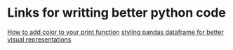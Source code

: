 # Links for writting better python code 
[How to add color to your print function](https://pypi.org/project/termcolor/)
[styling pandas dataframe for better visual representations](https://pandas.pydata.org/pandas-docs/stable/user_guide/style.html)
